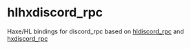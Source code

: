 # hlhxdiscord_rpc

Haxe/HL bindings for discord_rpc based on [hldiscord_rpc](https://github.com/D-electra/hldiscord_rpc) and [hxdiscord_rpc](https://github.com/MAJigsaw77/hxdiscord_rpc/)
